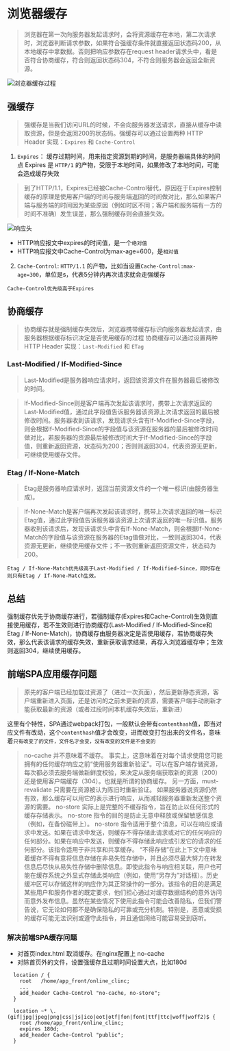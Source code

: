 # 浏览器缓存
> 浏览器在第一次向服务器发起请求时，会将资源缓存在本地，第二次请求时，浏览器判断请求参数，如果符合强缓存条件就直接返回状态码200，从本地缓存中拿数据。否则把响应参数存在request header请求头中，看是否符合协商缓存，符合则返回状态码304，不符合则服务器会返回全新资源。

![浏览器缓存过程](https://p3-juejin.byteimg.com/tos-cn-i-k3u1fbpfcp/ca00bff3081e4cfd993a8f252f4fa23a~tplv-k3u1fbpfcp-zoom-in-crop-mark:3024:0:0:0.awebp)

## 强缓存
> 强缓存是当我们访问URL的时候，不会向服务器发送请求，直接从缓存中读取资源，但是会返回200的状态码。强缓存可以通过设置两种 HTTP Header 实现：`Expires` 和 `Cache-Control`

1. `Expires`：
缓存过期时间，用来指定资源到期的时间，是服务器端具体的时间点
Expires 是 `HTTP/1` 的产物，受限于本地时间，如果修改了本地时间，可能会造成缓存失效

>到了HTTP/1.1，Expires已经被Cache-Control替代，原因在于Expires控制缓存的原理是使用客户端的时间与服务端返回的时间做对比，那么如果客户端与服务端的时间因为某些原因（例如时区不同；客户端和服务端有一方的时间不准确）发生误差，那么强制缓存则会直接失效。

![响应头](https://p1-jj.byteimg.com/tos-cn-i-t2oaga2asx/gold-user-assets/2018/4/19/162db635aa7b772b~tplv-t2oaga2asx-zoom-in-crop-mark:3024:0:0:0.awebp)


- HTTP响应报文中expires的时间值，是一个`绝对值`
- HTTP响应报文中Cache-Control为max-age=600，是`相对值`



2. `Cache-Control`:
`HTTP/1.1` 的产物，比如当设置`Cache-Control:max-age=300`，单位是s，代表5分钟内再次请求就会走强缓存

`Cache-Control优先级高于Expires`

## 协商缓存
> 协商缓存就是强制缓存失效后，浏览器携带缓存标识向服务器发起请求，由服务器根据缓存标识决定是否使用缓存的过程
协商缓存可以通过设置两种 HTTP Header 实现：`Last-Modified` 和 `ETag`

### Last-Modified / If-Modified-Since
> Last-Modified是服务器响应请求时，返回该资源文件在服务器最后被修改的时间。

> If-Modified-Since则是客户端再次发起该请求时，携带上次请求返回的Last-Modified值，通过此字段值告诉服务器该资源上次请求返回的最后被修改时间。服务器收到该请求，发现请求头含有If-Modified-Since字段，则会根据If-Modified-Since的字段值与该资源在服务器的最后被修改时间做对比，若服务器的资源最后被修改时间大于If-Modified-Since的字段值，则重新返回资源，状态码为200；否则则返回304，代表资源无更新，可继续使用缓存文件。

### Etag / If-None-Match
> Etag是服务器响应请求时，返回当前资源文件的一个唯一标识(由服务器生成)。

> If-None-Match是客户端再次发起该请求时，携带上次请求返回的唯一标识Etag值，通过此字段值告诉服务器该资源上次请求返回的唯一标识值。服务器收到该请求后，发现该请求头中含有If-None-Match，则会根据If-None-Match的字段值与该资源在服务器的Etag值做对比，一致则返回304，代表资源无更新，继续使用缓存文件；不一致则重新返回资源文件，状态码为200。

`Etag / If-None-Match优先级高于Last-Modified / If-Modified-Since，同时存在则只有Etag / If-None-Match生效。`

## 总结
强制缓存优先于协商缓存进行，若强制缓存(Expires和Cache-Control)生效则直接使用缓存，若不生效则进行协商缓存(Last-Modified / If-Modified-Since和Etag / If-None-Match)，协商缓存由服务器决定是否使用缓存，若协商缓存失效，那么代表该请求的缓存失效，重新获取请求结果，再存入浏览器缓存中；生效则返回304，继续使用缓存。

## 前端SPA应用缓存问题
> 原先的客户端已经加载过资源了（进过一次页面），然后更新静态资源，客户端重新进入页面，还是访问的之前未更新的资源，需要客户端手动刷新才能获取最新的资源（或者过段时间本机缓存失效后，重新进）

这里有个特性，SPA通过webpack打包，一般默认会带有`contenthash`值，即当对应文件有改动，这个`contenthash`值才会改变，进而改变打包出来的文件名，意味着`只有改变了的文件，文件名才会变，没有改变的文件是不会变的`

> no-cache 并不意味着不缓存。 事实上，这意味着在对每个请求使用您可能拥有的任何缓存响应之前“使用服务器重新验证”。可以在客户端存储资源，每次都必须去服务端做新鲜度校验，来决定从服务端获取新的资源（200）还是使用客户端缓存（304）。也就是所谓的协商缓存。
另一方面，must-revalidate 只需要在资源被认为陈旧时重新验证。
如果服务器说资源仍然有效，那么缓存可以用它的表示进行响应，从而减轻服务器重新发送整个资源的需要。
no-store 实际上是完整的不缓存指令，旨在防止以任何形式的缓存存储表示。
no-store 指令的目的是防止无意中释放或保留敏感信息（例如，在备份磁带上）。 no-store 指令适用于整个消息，可以在响应或请求中发送。如果在请求中发送，则缓存不得存储此请求或对它的任何响应的任何部分。如果在响应中发送，则缓存不得存储此响应或引发它的请求的任何部分。该指令适用于非共享和共享缓存。 “不得存储”在此上下文中意味着缓存不得有意将信息存储在非易失性存储中，并且必须尽最大努力在转发信息后尽快从易失性存储中删除信息。即使此指令与响应相关联，用户也可能在缓存系统之外显式存储此类响应（例如，使用“另存为”对话框）。历史缓冲区可以存储这样的响应作为其正常操作的一部分。该指令的目的是满足某些用户和服务作者的既定要求，他们担心通过对缓存数据结构的意外访问而意外发布信息。虽然在某些情况下使用此指令可能会改善隐私，但我们警告说，它无论如何都不是确保隐私的可靠或充分机制。特别是，恶意或受损的缓存可能无法识别或遵守此指令，并且通信网络可能容易受到窃听。

### 解决前端SPA缓存问题
  - 对首页index.html 取消缓存。在nginx配置上 no-cache
  - 对除首页外的文件，设置强缓存且过期时间设置大点，比如180d


  ```nginx
    location / {
      root   /home/app_front/online_clinc;
      ...
      add_header Cache-Control "no-cache, no-store";
    }
    
    location ~* \.(gif|jpg|jpeg|png|css|js|ico|eot|otf|fon|font|ttf|ttc|woff|woff2)$ {
      root /home/app_front/online_clinc;
      expires 180d;
      add_header Cache-Control "public";
    }
  ```
  
